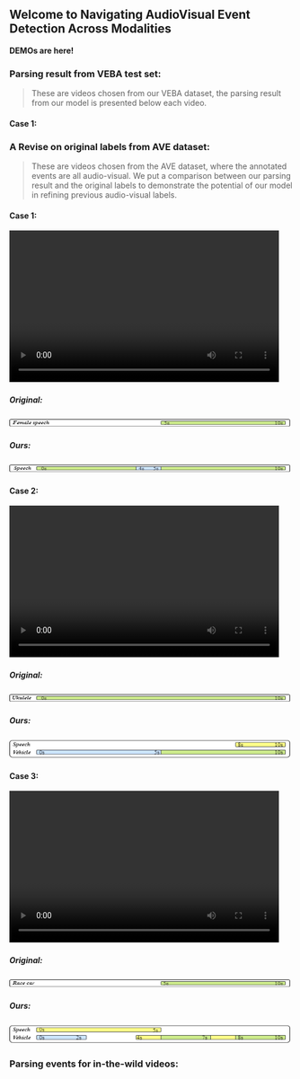 ## Welcome to Navigating AudioVisual Event Detection Across Modalities

**DEMOs are here!**

### Parsing result from VEBA test set: 
> These are videos chosen from our VEBA dataset, the parsing result from our model is presented below each video.

#### Case 1:



### A Revise on original labels from AVE dataset: 
> These are videos chosen from the AVE dataset, where the annotated events are all audio-visual. We put a comparison between our parsing result and the original labels to demonstrate the potential of our model in refining previous audio-visual labels.

#### Case 1:

<video width="480" height="270" controls>
    <source src="src/multimodal/AVE/0lFf-HP86Q0.mp4" type="video/mp4">
</video>

##### Original:
<img src="src/multimodal/AVE/0lFf-HP86Q0_ori.png" alt="0lFf-HP86Q0_0" width="500" height="18"/>

##### Ours: 

<img src="src/multimodal/AVE/0lFf-HP86Q0_ours.png" alt="0lFf-HP86Q0_1" width="500" height="18"/>

#### Case 2:

<video width="480" height="270" controls>
    <source src="src/multimodal/AVE/16eUxQwxxbs.mp4" type="video/mp4">
</video>

##### Original:
<img src="src/multimodal/AVE/16eUxQwxxbs_ori.png" alt="22olCB3wQaA_0" width="500" height="18"/>

##### Ours: 

<img src="src/multimodal/AVE/16eUxQwxxbs_ours.png" alt="22olCB3wQaA_1" width="500" height="36"/>

#### Case 3:

<video width="480" height="270" controls>
    <source src="src/multimodal/AVE/22olCB3wQaA.mp4" type="video/mp4">
</video>

##### Original:

<img src="src/multimodal/AVE/22olCB3wQaA_ori.png" alt="22olCB3wQaA_0" width="500" height="18"/>

##### Ours:

<img src="src/multimodal/AVE/22olCB3wQaA_ours.png" alt="22olCB3wQaA_1" width="500" height="36"/>



### Parsing events for in-the-wild videos: 
